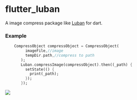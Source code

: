 # flutter_luban

A image compress package like [Luban](https://github.com/Curzibn/Luban) for dart.

### Example
```dart
    CompressObject compressObject = CompressObject(
         imageFile,//image
         tempDir.path,//compress to path
       );
       Luban.compressImage(compressObject).then((_path) {
         setState(() {
           print(_path);
         });
       });
```
![](https://raw.githubusercontent.com/crazecoder/flutter_luban/master/screenshot/test.png)